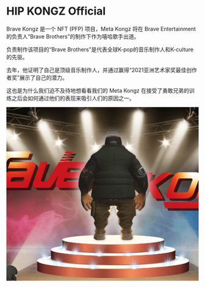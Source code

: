 # HIP KONGZ Official

Brave Kongz 是一个 NFT (PFP) 项目，Meta Kongz 将在 Brave Entertainment 的负责人“Brave Brothers”的制作下作为嘻哈歌手出道。

负责制作该项目的“Brave Brothers”是代表全球K-pop的音乐制作人和K-culture的先驱。

去年，他证明了自己是顶级音乐制作人，并通过赢得“2021亚洲艺术家奖最佳创作者奖”展示了自己的潜力。

这也是为什么我们迫不及待地想看看我们的 Meta Kongz 在接受了勇敢兄弟的训练之后会如何通过他们的表现来吸引人们的原因之一。

![nft](01.png)
